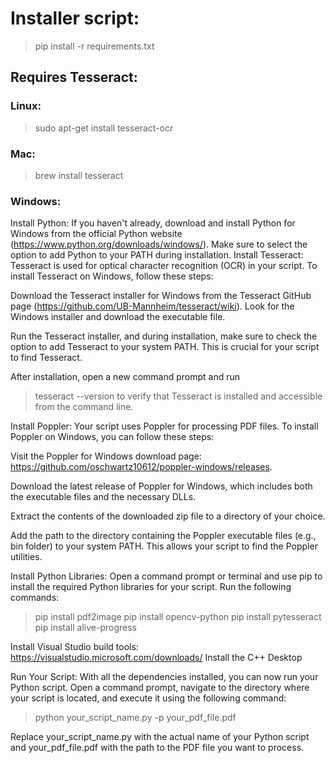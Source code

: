

# Installer script:
>pip install -r requirements.txt



## Requires Tesseract:
### Linux: 
>sudo apt-get install tesseract-ocr

### Mac: 
>brew install tesseract


### Windows:

Install Python:
If you haven't already, download and install Python for Windows from the official Python website (https://www.python.org/downloads/windows/). Make sure to select the option to add Python to your PATH during installation.
Install Tesseract:
Tesseract is used for optical character recognition (OCR) in your script. To install Tesseract on Windows, follow these steps:

Download the Tesseract installer for Windows from the Tesseract GitHub page (https://github.com/UB-Mannheim/tesseract/wiki). Look for the Windows installer and download the executable file.

Run the Tesseract installer, and during installation, make sure to check the option to add Tesseract to your system PATH. This is crucial for your script to find Tesseract.

After installation, open a new command prompt and run 
>tesseract --version
to verify that Tesseract is installed and accessible from the command line.

Install Poppler:
Your script uses Poppler for processing PDF files. To install Poppler on Windows, you can follow these steps:

Visit the Poppler for Windows download page: https://github.com/oschwartz10612/poppler-windows/releases.

Download the latest release of Poppler for Windows, which includes both the executable files and the necessary DLLs.

Extract the contents of the downloaded zip file to a directory of your choice.

Add the path to the directory containing the Poppler executable files (e.g., bin folder) to your system PATH. This allows your script to find the Poppler utilities.

Install Python Libraries:
Open a command prompt or terminal and use pip to install the required Python libraries for your script. Run the following commands:

>pip install pdf2image
>pip install opencv-python
>pip install pytesseract
>pip install alive-progress

Install Visual Studio build tools:
https://visualstudio.microsoft.com/downloads/
Install the C++ Desktop


Run Your Script:
With all the dependencies installed, you can now run your Python script. Open a command prompt, navigate to the directory where your script is located, and execute it using the following command:

>python your_script_name.py -p your_pdf_file.pdf

Replace your_script_name.py with the actual name of your Python script and your_pdf_file.pdf with the path to the PDF file you want to process.





